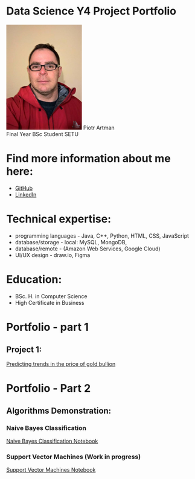 # Data Science Y4 Project Portfolio 


<img src='/Project_1/pictures/portrait.jpg' width='200'>
Piotr Artman <br>
Final Year BSc Student SETU <br>

# Find more information about me here:
* [GitHub](https://github.com/peterartman)
* [LinkedIn](https://www.linkedin.com/in/piotr-artman-22105815/)

# Technical expertise:

* programming languages - Java, C++, Python, HTML, CSS, JavaScript
* database/storage - local: MySQL, MongoDB,
* database/remote - (Amazon Web Services, Google Cloud)
* UI/UX design - draw.io, Figma

# Education:

* BSc. H. in Computer Science
* High Certificate in Business


# Portfolio - part 1

## Project 1: 
[Predicting trends in the price of gold bullion](https://github.com/peterartman/DataScience/tree/main/Project_1)

<!-- **Introduction**
<br>
This project aims to determine price trends for gold bullion and create a machine learning model to predict these prices in the future.<br>
<br>
**Data sets and data sources**<br>
1. NASDAQ - price for gold bullion from London Bullion Market Association (LBMA/GOLD)<br>
<br>
**Infrastrucutre for data**
<br>
**APIs and libraries utilised**<br>
* [nasdaqdatalink](https://data.nasdaq.com)
<br>
**Work plan**
<br>
Work plan:<br>
              1. Download gold bullion prices from NASDAQ.    https://data.nasdaq.com          DONE<br>
              2. Download data from FRED                      https://fred.stlouisfed.org<br>             
              3. Download data from ECB                       https://data.ecb.europa.eu<br>
              4. Download data from OECD                      https://data.oecd.org<br>
              5. Download data from the EU.                       https://data.europa.eu/en<br>
              6. Download data from the Frankfurt Stock Exchange<br>
              7. Import downloaded data into memory<br>
                 and calculate the moving average and use it to predict the price of gold bullion.<br>
              8. Import remaining data into memory<br>
                 and use a random forest algorithm to improve predictions.<br>
                 <br>
                 <br>
<br> -->
<!-- <br>
**Algorithms / ML models utilised**
<br>
**Other tools utilised**
<br>
**Visualisation of the project**
<br>
Verification of the project - this section contains how the accuracy of the model(s) was checked.
<br>
Outcome/result/challenges - what were the results or outcomes of the project, what challenges were faced during the project, and how were they overcome.
<br> -->
<!-- ** Visualisation of data downloaded **
<br>
<br>
<img src='/Project_1/pictures/LBMA_gold.png' width='580'>
<br>
<br>
<img src='/Project_1/pictures/LBMA_silver.png' width='580'>
<br>
<img src='/Project_1/pictures/EuroM3.png' width='580'>

<!-- ## Project 2: Analysis of Random Forest Algorithm and how to use this algorithm <br>
<br>
**Introduction**
<br>
This project aims to gather knowledge about Random Forest Algorithm <be>
<br>
**Work plan**
<br>
              1. Fork Jupyter notebook written by an industry expert. <br>
              2. Analyse the algorithm, used libraries and how it is used in the practical task(s).<br>
              3. Write notes in that Jupyter notebook for better memorisation.<br>

GitHub with project: https://github.com/peterartman/RandomForestExercise/05_08_Random_Forests.ipynb<br> --> 

# Portfolio - Part 2

## Algorithms Demonstration:

### Naive Bayes Classification

[Naive Bayes Classification Notebook](https://github.com/peterartman/DataScience/blob/main/Semester_2/Naive-Bayes.ipynb)

### Support Vector Machines (Work in progress)

[Support Vector Machines Notebook](https://github.com/peterartman/DataScience/blob/main/Semester_2/Support-Vector-Machines.ipynb)





